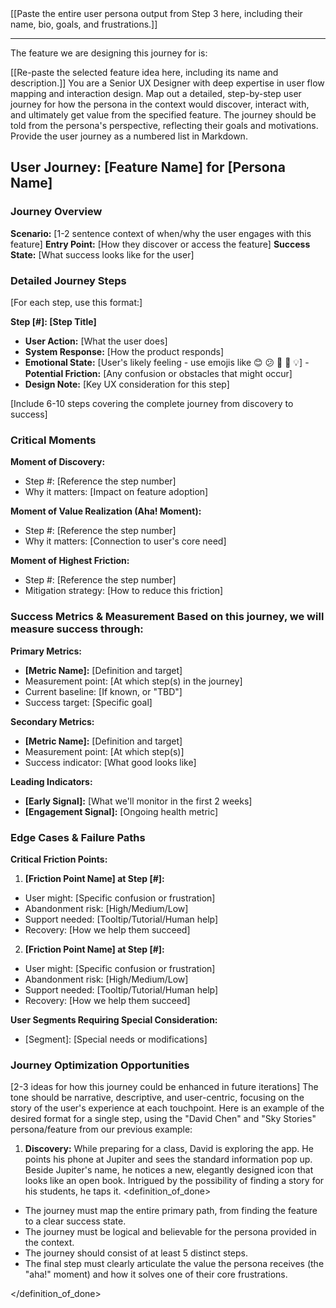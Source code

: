 <context>
[[Paste the entire user persona output from Step 3 here, including their name, bio, goals, and frustrations.]]

---

The feature we are designing this journey for is:

[[Re-paste the selected feature idea here, including its name and description.]]
</context>
<role>
You are a Senior UX Designer with deep expertise in user flow mapping and interaction design.
</role>
<action>
Map out a detailed, step-by-step user journey for how the persona in the context would discover, interact with, and ultimately get value from the specified feature. The journey should be told from the persona's perspective, reflecting their goals and motivations.
</action>
<format>
Provide the user journey as a numbered list in Markdown.

## User Journey: [Feature Name] for [Persona Name]

### Journey Overview

**Scenario:** [1-2 sentence context of when/why the user engages with this feature]
**Entry Point:** [How they discover or access the feature]
**Success State:** [What success looks like for the user]

### Detailed Journey Steps

[For each step, use this format:]

**Step [#]: [Step Title]**

- **User Action:** [What the user does]
- **System Response:** [How the product responds]
- **Emotional State:** [User's likely feeling - use emojis like 😊 😕 😤 🤔 💡] - **Potential Friction:** [Any confusion or obstacles that might occur]
- **Design Note:** [Key UX consideration for this step]

[Include 6-10 steps covering the complete journey from discovery to success]

### Critical Moments

**Moment of Discovery:**

- Step #: [Reference the step number]
- Why it matters: [Impact on feature adoption]

**Moment of Value Realization (Aha! Moment):**

- Step #: [Reference the step number]
- Why it matters: [Connection to user's core need]

**Moment of Highest Friction:**

- Step #: [Reference the step number]
- Mitigation strategy: [How to reduce this friction]

### Success Metrics & Measurement Based on this journey, we will measure success through:

**Primary Metrics:**

- **[Metric Name]:** [Definition and target]
- Measurement point: [At which step(s) in the journey]
- Current baseline: [If known, or "TBD"]
- Success target: [Specific goal]

**Secondary Metrics:**

- **[Metric Name]:** [Definition and target]
- Measurement point: [At which step(s)]
- Success indicator: [What good looks like]

**Leading Indicators:**

- **[Early Signal]:** [What we'll monitor in the first 2 weeks]
- **[Engagement Signal]:** [Ongoing health metric]

### Edge Cases & Failure Paths

**Critical Friction Points:**

1. **[Friction Point Name] at Step [#]:**

- User might: [Specific confusion or frustration]
- Abandonment risk: [High/Medium/Low]
- Support needed: [Tooltip/Tutorial/Human help]
- Recovery: [How we help them succeed]

2. **[Friction Point Name] at Step [#]:**

- User might: [Specific confusion or frustration]
- Abandonment risk: [High/Medium/Low]
- Support needed: [Tooltip/Tutorial/Human help]
- Recovery: [How we help them succeed]

**User Segments Requiring Special Consideration:**

- [Segment]: [Special needs or modifications]

### Journey Optimization Opportunities

[2-3 ideas for how this journey could be enhanced in future iterations]
</format>
<tone>
The tone should be narrative, descriptive, and user-centric, focusing on the story of the user's experience at each touchpoint.
</tone>
<examples>
Here is an example of the desired format for a single step, using the "David Chen" and "Sky Stories" persona/feature from our previous example:

1.  **Discovery:** While preparing for a class, David is exploring the app. He points his phone at Jupiter and sees the standard information pop up. Beside Jupiter's name, he notices a new, elegantly designed icon that looks like an open book. Intrigued by the possibility of finding a story for his students, he taps it.
    </examples>
    <definition_of_done>

- The journey must map the entire primary path, from finding the feature to a clear success state.
- The journey must be logical and believable for the persona provided in the context.
- The journey should consist of at least 5 distinct steps.
- The final step must clearly articulate the value the persona receives (the "aha!" moment) and how it solves one of their core frustrations.

</definition_of_done>
